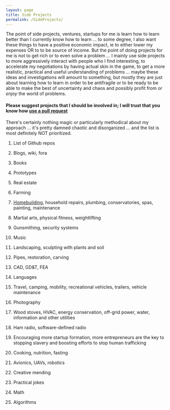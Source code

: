 ```yaml
---
layout: page
title: Side Projects
permalink: /SideProjects/
---
```



The point of side projects, ventures, startups for me is learn how to learn better than I currently know how to learn ... to some degree, I also want these  things to have a positive economic impact, ie to either lower my expenses OR to to be source of income. But the point of doing projects for me is not to get rich or to even solve a problem ... I mainly use side projects to more aggressively interact with people who I find interesting, to accelerate my negotiations by having actual skin in the game, to get a more realistic, practical and useful understanding of problems ... maybe these ideas and investigations will amount to something, but mostly they are just about learning how to learn in order to be antifragile or to be ready to be able to make the best of uncertainty and chaos and possibly profit from or *enjoy* the world of problems.

#### Please suggest projects that I should be involved in; I will trust that you know how [use a pull request](https://github.com/MarkBruns/MarkBruns.github.io/pulls)

There's certainly nothing magic or particularly methodical about my approach ... it's pretty damned chaotic and disorganized ... and the list is most definitely NOT prioritized.

1. List of Github repos

2. Blogs, wiki, fora

3. Books

4. Prototypes

5. Real estate

6. Farming

7. [Homebuilding](http://www.finehomebuilding.com/members), household repairs, plumbing, conservatories, spas, painting, maintenance

8. Martial arts, physical fitness, weightlifting

9. Gunsmithing, security systems

10. Music

11. Landscaping, sculpting with plants and soil

12. Pipes, restoration, carving

13. CAD, GD&T, FEA

14. Languages

15. Travel, camping, mobility, recreational vehicles, trailers, vehicle maintenance

16. Photography

17. Wood stoves, HVAC, energy conservation, off-grid power, water, information and other utilities

18. Ham radio, software-defined radio

19. Encouraging more startup formation, more entrepreneurs are the key to stopping slavery and boosting efforts to stop human trafficking

20. Cooking, nutrition, fasting

21. Avionics, UAVs, robotics

22. Creative mending

23. Practical jokes

24. Math

25. Algorithms
